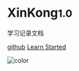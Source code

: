 # XinKong<small>1.0</small>
学习记录文档

 [github](https://github.com/huangxunlei/learn-docs.git)      [Learn Started](/android/README)

![color](#f0f0f0)

